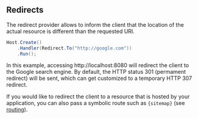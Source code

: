 ﻿## Redirects

The redirect provider allows to inform the client that the location of the actual resource
is different than the requested URI.

```csharp
Host.Create()
    .Handler(Redirect.To("http://google.com"))
    .Run();
```

In this example, accessing http://localhost:8080 will redirect the client to the
Google search engine. By default, the HTTP status 301 (permament redirect) will be sent, which
can get customized to a temporary HTTP 307 redirect.

If you would like to redirect the client to a resource that is hosted by your
application, you can also pass a symbolic route such as `{sitemap}` (see [routing](./websites#routing)).